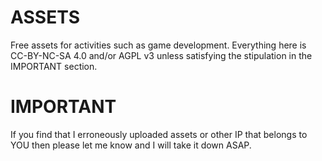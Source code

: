 # ASSETS
Free assets for activities such as game development. Everything here is CC-BY-NC-SA 4.0 and/or AGPL v3 unless satisfying the stipulation in the IMPORTANT section.

# IMPORTANT
If you find that I erroneously uploaded assets or other IP that belongs to YOU then please let me know and I will take it down ASAP.
